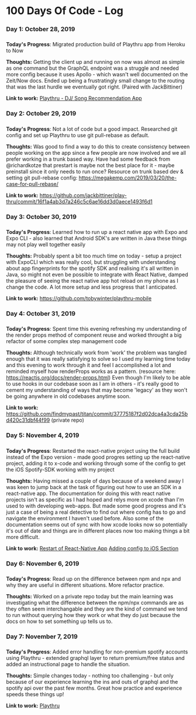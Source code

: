 # 100 Days Of Code - Log

### Day 1: October 28, 2019
##### 

**Today's Progress**: Migrated production build of Playthru app from Heroku to Now

**Thoughts:** Getting the client up and running on now was almost as simple as one command but the GraphQL endpoint was a struggle and needed more config because it uses Apollo - which wasn't well documented on the Zeit/Now docs. Ended up being a frustratingly small change to the routing that was the last hurdle we eventually got right. (Paired with JackBittiner)

**Link to work:** [Playthru - DJ/ Song Recommendation App](https://github.com/jackbittiner/play-thru)

### Day 2: October 29, 2019
##### 

**Today's Progress**: Not a lot of code but a good impact. Researched git config and set up Playthru to use git pull-rebase as default.

**Thoughts:** Was good to find a way to do this to create consistency between people working on the app since a few people are now involved and we all prefer working in a trunk based way. Have had some feedback from @richardkotze that prestart is maybe not the best place for it - maybe preinstall since it only needs to run once? 
Resource on trunk based dev & setting git pull-rebase config: https://megakemp.com/2019/03/20/the-case-for-pull-rebase/

**Link to work:** https://github.com/jackbittiner/play-thru/commit/16f1a4ab3d7a246c5c6ae16dd3d0aece1493f6d1

### Day 3: October 30, 2019
##### 

**Today's Progress**: Learned how to run up a react native app with Expo and Expo CLI - also learned that Android SDK's are written in Java these things may not play well together easily  

**Thoughts:** Probably spent a bit too much time on today - setup a project with ExpoCLI which was really cool, but struggling with understanding about app fingerprints for the spotify SDK and realising it's all written in Java, so might not even be possible to integrate with React Native, damped the pleasure of seeing the react native app hot reload on my phone as I change the code. A lot more setup and less progress that I anticipated. 

**Link to work:** https://github.com/tobywinter/playthru-mobile


### Day 4: October 31, 2019
##### 

**Today's Progress**: Spent time this evening refreshing my understanding of the render props method of component reuse and worked throught a big refactor of some complex step management code   

**Thoughts:** Although technically work from 'work' the problem was tangled enough that it was really satisfying to solve so I used my learning time today and this evening to work through it and feel I accomplished a lot and reminded myself how renderProps works as a pattern. (resource here: https://reactjs.org/docs/render-props.html) Even though I'm likely to be able to use hooks in our codebase soon as I am in others - it's really good to cement my understanding of ways that may become 'legacy' as they won't be going anywhere in old codebases anytime soon. 


**Link to work:** https://github.com/findmypast/titan/commit/37775187f2d02dca4a3cda25bd420c31dbf44f99 (private repo)


### Day 5: November 4, 2019
##### 

**Today's Progress**: Restarted the react-native project using the full build instead of the Expo version - made good progres setting up the react-native project, adding it to x-code and working through some of the config to get the iOS Spotify-SDK working with my project    

**Thoughts:** Having missed a couple of days because of a weekend away I was keen to jump back at the task of figuring out how to use an SDK in a react-native app. The documentation for doing this with react native projects isn't as specific as I had hoped and relys more on xcode than I'm used to with developing web-apps. But made some good progress and it's just a case of being a real detective to find out where config has to go and navigate the environment I haven't used before. Also some of the documentation seems out of sync with how xcode looks now so potentially it's out of date and things are in different places now too making things a bit more difficult. 

**Link to work:** 
[Restart of React-Native App](https://github.com/tobywinter/playthru-mobile/commit/30d8c05a181bb4b34b0a5603308624ec55e11494)
[Adding config to iOS Section](https://github.com/tobywinter/playthru-mobile/commit/901f06abebc4cc0e35f1f4ff6e8101c5952a9745)

### Day 6: November 6, 2019
##### 

**Today's Progress**: Read up on the difference between npm and npx and why they are useful in different situations. More refactor practice.    

**Thoughts:** Worked on a private repo today but the main learning was investigating what the difference between the npm/npx commands are as they often seem interchangable and they are the kind of command we tend to run without querying how they work or what they do just because the docs on how to set something up tells us to. 

### Day 7: November 7, 2019
##### 

**Today's Progress**: Added error handling for non-premium spotify accounts using Playthru - extended graphql layer to return premium/free status and added an instructional page to handle the situation. 

**Thoughts:** Simple changes today - nothing too challenging - but only because of our experience learning the ins and outs of graphql and the spotify api over the past few months. Great how practice and experience speeds these things up! 

**Link to work:** [Playthru](https://github.com/jackbittiner/play-thru/commit/f3a3ebd8d6694310cc41b1729f943a95f6ceeced)
